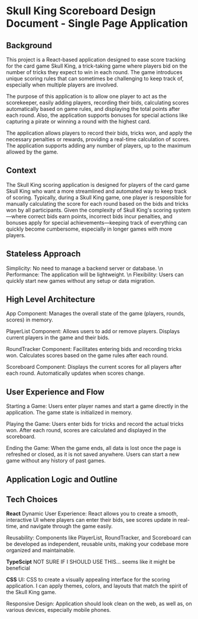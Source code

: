# Skull King Scoreboard Design Document - Single Page Application

## Background

This project is a React-based application designed to ease score tracking for the card game Skull King, a trick-taking game where players bid on the number of tricks they expect to win in each round. The game introduces unique scoring rules that can sometimes be challenging to keep track of, especially when multiple players are involved.

The purpose of this application is to allow one player to act as the scorekeeper, easily adding players, recording their bids, calculating scores automatically based on game rules, and displaying the total points after each round. Also, the application supports bonuses for special actions like capturing a pirate or winning a round with the highest card.

The application allows players to record their bids, tricks won, and apply the necessary penalties or rewards, providing a real-time calculation of scores. The application supports adding any number of players, up to the maximum allowed by the game.

## Context

The Skull King scoring application is designed for players of the card game Skull King who want a more streamlined and automated way to keep track of scoring. Typically, during a Skull King game, one player is responsible for manually calculating the score for each round based on the bids and tricks won by all participants. Given the complexity of Skull King's scoring system—where correct bids earn points, incorrect bids incur penalties, and bonuses apply for special achievements—keeping track of everything can quickly become cumbersome, especially in longer games with more players.

## Stateless Approach

Simplicity: No need to manage a backend server or database. \n
Performance: The application will be lightweight. \n
Flexibility: Users can quickly start new games without any setup or data migration.

## High Level Architecture

App Component:
Manages the overall state of the game (players, rounds, scores) in memory.

PlayerList Component:
Allows users to add or remove players.
Displays current players in the game and their bids.

RoundTracker Component:
Facilitates entering bids and recording tricks won.
Calculates scores based on the game rules after each round.

Scoreboard Component:
Displays the current scores for all players after each round.
Automatically updates when scores change.

## User Experience and Flow

Starting a Game:
Users enter player names and start a game directly in the application.
The game state is initialized in memory.

Playing the Game:
Users enter bids for tricks and record the actual tricks won.
After each round, scores are calculated and displayed in the scoreboard.

Ending the Game:
When the game ends, all data is lost once the page is refreshed or closed, as it is not saved anywhere.
Users can start a new game without any history of past games.

## Application Logic and Outline

## Tech Choices

**React**
Dynamic User Experience: React allows you to create a smooth, interactive UI where players can enter their bids, see scores update in real-time, and navigate through the game easily.

Reusability: Components like PlayerList, RoundTracker, and Scoreboard can be developed as independent, reusable units, making your codebase more organized and maintainable.

**TypeScipt**
NOT SURE IF I SHOULD USE THIS... seems like it might be beneficial

**CSS**
UI: CSS to create a visually appealing interface for the scoring application. I can apply themes, colors, and layouts that match the spirit of the Skull King game.

Responsive Design: Application should look clean on the web, as well as, on various devices, especially mobile phones.
